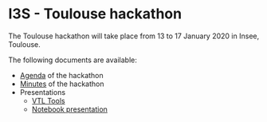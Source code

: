 # I3S - Toulouse hackathon

The Toulouse hackathon will take place from 13 to 17 January 2020 in Insee, Toulouse.

The following documents are available:

  * [Agenda](agenda.md) of the hackathon
  * [Minutes](minutes.md) of the hackathon
  * Presentations
    * [VTL Tools](vtl-track/demo.md)
    * [Notebook presentation](https://docs.google.com/presentation/d/1vPuNyi1rjM_QgfDtTHiOKxFH_I_sL0mMS4-yu_uC-L0/edit?usp=sharing)
